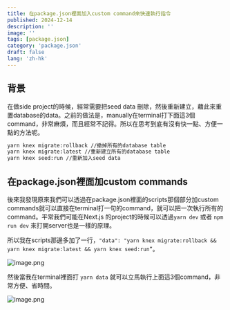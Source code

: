 ```yaml
---
title: 在package.json裡面加入custom command來快速執行指令
published: 2024-12-14
description: ''
image: ''
tags: [package.json]
category: 'package.json'
draft: false 
lang: 'zh-hk'
---
```

## 背景

在做side project的時候，經常需要把seed data 刪除，然後重新建立，藉此來重置database的data。之前的做法是，manually在terminal打下面這3個command，非常麻煩，而且經常不記得。所以在思考到底有沒有快一點、方便一點的方法呢。

```bash
yarn knex migrate:rollback //撤掉所有的database table
yarn knex migrate:latest //重新建立所有的database table
yarn knex seed:run //重新加入seed data
```

## 在package.json裡面加custom commands

後來我發現原來我們可以透過在package.json裡面的scripts那個部分加custom commands就可以直接在terminal打一句的command，就可以把一次執行所有的command。平常我們可能在Next.js 的project的時候可以透過`yarn dev` 或者 `npm run dev` 來打開server也是一樣的原理。

所以我在scripts那邊多加了一行，`"data": "yarn knex migrate:rollback && yarn knex migrate:latest && yarn knex seed:run”`。

![image.png](https://firebasestorage.googleapis.com/v0/b/testing-c9537.appspot.com/o/add-custom-commands-in-packagejson%2Fimage.png?alt=media&token=2df110ab-14f3-40c2-8b77-a091d001e7a6)

然後當我在terminal裡面打 `yarn data` 就可以立馬執行上面這3個command，非常方便、省時間。

![image.png](https://firebasestorage.googleapis.com/v0/b/testing-c9537.appspot.com/o/add-custom-commands-in-packagejson%2Fimage%201.png?alt=media&token=c5922971-a852-4f85-b244-231a49b6a7bf)